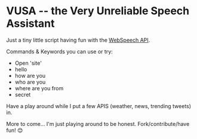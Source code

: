 VUSA -- the Very Unreliable Speech Assistant
====================================

Just a tiny little script having fun with the [WebSpeech API](https://developer.mozilla.org/en-US/docs/Web/API/Web_Speech_API).

Commands & Keywords you can use or try:

* Open 'site'
* hello
* how are you
* who are you
* where are you from
* secret

Have a play around while I put a few APIS (weather, news, trending tweets) in.

More to come... I'm just playing around to be honest. Fork/contribute/have fun! 😊
